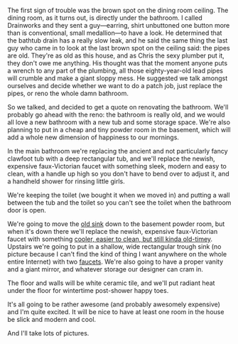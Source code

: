 <!--
.. title: The First Sign of Trouble
.. date: 2010-09-05 22:07:10
.. author: Amy Brown
-->

The first sign of trouble was the brown spot on the dining room ceiling.
The dining room, as it turns out, is directly under the bathroom. I
called Drainworks and they sent a guy&mdash;earring, shirt unbuttoned
one button more than is conventional, small medallion&mdash;to have 
a look. He determined 
that the bathtub drain has a really slow leak, and he said the 
same thing the last guy
who came in to look at the last brown spot on the ceiling said: the
pipes are old. They're as old as this house, and as Chris the sexy 
plumber put it, they don't owe me anything. His thought was that the
moment anyone puts a wrench to any part of the plumbing, all those
eighty-year-old lead pipes will crumble and make a giant sloppy mess.
He suggested we talk amongst ourselves and decide whether we want
to do a patch job, just replace the pipes, or reno the whole damn bathroom.

So we talked, and decided to get a quote on renovating the bathroom.
We'll probably go ahead with the reno: the bathroom is really old,
and we would all love a new bathroom with a new tub and some storage space.
We're also planning to put in a cheap and tiny powder room in the basement,
which will add a whole new dimension of happiness to our mornings.

In the main bathroom we're replacing the ancient and not 
particularly fancy clawfoot
tub with a deep rectangular tub, and we'll replace the newish, expensive
faux-Victorian faucet with something sleek, modern and easy to clean, with
a handle up high so you don't have to bend over to adjust it, and a 
handheld shower for rinsing little girls.

We're keeping the toilet (we bought it when we moved in) and putting a
wall between the tub and the toilet so you can't see the toilet when
the bathroom door is open.

We're going to move the
<a href="http://www.latte.ca/pics/2006/0927/10-w-sink.jpg">old sink</a>
down to the basement powder room, but when it's down there we'll replace the 
newish, expensive faux-Victorian faucet with something 
<a href="http://www.pricepfister.com/bath/Product/042-YP0C.aspx">cooler,
easier to clean, but still kinda old-timey</a>. Upstairs we're going
to put in a shallow, wide rectangular trough sink (no picture because I 
can't find the kind of thing I want anywhere on the whole entire 
Internet) with two 
<a href="http://www.pricepfister.com/bath/Product/042-VGCC.aspx">faucets</a>.
We're also going to have a proper vanity and a giant mirror, and
whatever storage our designer can cram in.

The floor and walls will be white ceramic tile, and we'll put radiant
heat under the floor for wintertime post-shower happy toes.

It's all going to be rather awesome (and probably awesomely expensive)
and I'm quite excited. It will be nice to have at least one room in the
house be slick and modern and cool.

And I'll take lots of pictures.

